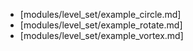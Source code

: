 - [modules/level_set/example_circle.md]
- [modules/level_set/example_rotate.md]
- [modules/level_set/example_vortex.md]
